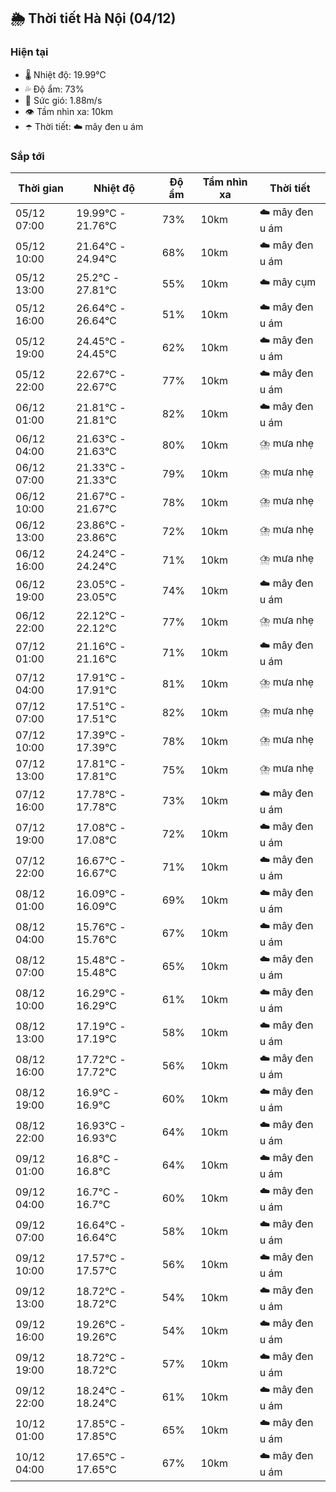 ## 🌦️ Thời tiết Hà Nội (04/12)

### Hiện tại

- 🌡️ Nhiệt độ: 19.99℃
- 💦 Độ ẩm: 73%
- 💨 Sức gió: 1.88m/s
- 👁️ Tầm nhìn xa: 10km
- ☂️ Thời tiết: ☁️ mây đen u ám

### Sắp tới

| Thời gian | Nhiệt độ | Độ ẩm | Tầm nhìn xa | Thời tiết |
| --- | --- | --- | --- | --- |
| 05/12 07:00 | 19.99℃ - 21.76℃ | 73% | 10km | ☁️ mây đen u ám |
| 05/12 10:00 | 21.64℃ - 24.94℃ | 68% | 10km | ☁️ mây đen u ám |
| 05/12 13:00 | 25.2℃ - 27.81℃ | 55% | 10km | ☁️ mây cụm |
| 05/12 16:00 | 26.64℃ - 26.64℃ | 51% | 10km | ☁️ mây đen u ám |
| 05/12 19:00 | 24.45℃ - 24.45℃ | 62% | 10km | ☁️ mây đen u ám |
| 05/12 22:00 | 22.67℃ - 22.67℃ | 77% | 10km | ☁️ mây đen u ám |
| 06/12 01:00 | 21.81℃ - 21.81℃ | 82% | 10km | ☁️ mây đen u ám |
| 06/12 04:00 | 21.63℃ - 21.63℃ | 80% | 10km | ⛈️ mưa nhẹ |
| 06/12 07:00 | 21.33℃ - 21.33℃ | 79% | 10km | ⛈️ mưa nhẹ |
| 06/12 10:00 | 21.67℃ - 21.67℃ | 78% | 10km | ⛈️ mưa nhẹ |
| 06/12 13:00 | 23.86℃ - 23.86℃ | 72% | 10km | ⛈️ mưa nhẹ |
| 06/12 16:00 | 24.24℃ - 24.24℃ | 71% | 10km | ⛈️ mưa nhẹ |
| 06/12 19:00 | 23.05℃ - 23.05℃ | 74% | 10km | ☁️ mây đen u ám |
| 06/12 22:00 | 22.12℃ - 22.12℃ | 77% | 10km | ⛈️ mưa nhẹ |
| 07/12 01:00 | 21.16℃ - 21.16℃ | 71% | 10km | ☁️ mây đen u ám |
| 07/12 04:00 | 17.91℃ - 17.91℃ | 81% | 10km | ⛈️ mưa nhẹ |
| 07/12 07:00 | 17.51℃ - 17.51℃ | 82% | 10km | ⛈️ mưa nhẹ |
| 07/12 10:00 | 17.39℃ - 17.39℃ | 78% | 10km | ⛈️ mưa nhẹ |
| 07/12 13:00 | 17.81℃ - 17.81℃ | 75% | 10km | ⛈️ mưa nhẹ |
| 07/12 16:00 | 17.78℃ - 17.78℃ | 73% | 10km | ☁️ mây đen u ám |
| 07/12 19:00 | 17.08℃ - 17.08℃ | 72% | 10km | ☁️ mây đen u ám |
| 07/12 22:00 | 16.67℃ - 16.67℃ | 71% | 10km | ☁️ mây đen u ám |
| 08/12 01:00 | 16.09℃ - 16.09℃ | 69% | 10km | ☁️ mây đen u ám |
| 08/12 04:00 | 15.76℃ - 15.76℃ | 67% | 10km | ☁️ mây đen u ám |
| 08/12 07:00 | 15.48℃ - 15.48℃ | 65% | 10km | ☁️ mây đen u ám |
| 08/12 10:00 | 16.29℃ - 16.29℃ | 61% | 10km | ☁️ mây đen u ám |
| 08/12 13:00 | 17.19℃ - 17.19℃ | 58% | 10km | ☁️ mây đen u ám |
| 08/12 16:00 | 17.72℃ - 17.72℃ | 56% | 10km | ☁️ mây đen u ám |
| 08/12 19:00 | 16.9℃ - 16.9℃ | 60% | 10km | ☁️ mây đen u ám |
| 08/12 22:00 | 16.93℃ - 16.93℃ | 64% | 10km | ☁️ mây đen u ám |
| 09/12 01:00 | 16.8℃ - 16.8℃ | 64% | 10km | ☁️ mây đen u ám |
| 09/12 04:00 | 16.7℃ - 16.7℃ | 60% | 10km | ☁️ mây đen u ám |
| 09/12 07:00 | 16.64℃ - 16.64℃ | 58% | 10km | ☁️ mây đen u ám |
| 09/12 10:00 | 17.57℃ - 17.57℃ | 56% | 10km | ☁️ mây đen u ám |
| 09/12 13:00 | 18.72℃ - 18.72℃ | 54% | 10km | ☁️ mây đen u ám |
| 09/12 16:00 | 19.26℃ - 19.26℃ | 54% | 10km | ☁️ mây đen u ám |
| 09/12 19:00 | 18.72℃ - 18.72℃ | 57% | 10km | ☁️ mây đen u ám |
| 09/12 22:00 | 18.24℃ - 18.24℃ | 61% | 10km | ☁️ mây đen u ám |
| 10/12 01:00 | 17.85℃ - 17.85℃ | 65% | 10km | ☁️ mây đen u ám |
| 10/12 04:00 | 17.65℃ - 17.65℃ | 67% | 10km | ☁️ mây đen u ám |

